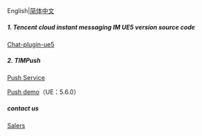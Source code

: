 English|[简体中文](./README_ZH.md)

##### 1. Tencent cloud instant messaging IM UE5 version source code

[Chat-plugin-ue5](https://github.com/TencentCloud/chat-plugin-ue5)

##### 2. TIMPush

[Push Service](https://cloud.tencent.com/document/product/269/100621)

[Push demo](https://github.com/TencentCloud/TIMSDK/tree/master/UE5/Push/pushdemo)（UE：5.6.0）


##### contact us
[Salers](https://intl.cloud.tencent.com/zh/contact-us)